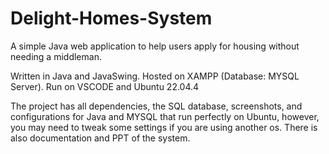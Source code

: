 # Delight-Homes-System
A simple Java web application to help users apply for housing without needing a middleman.

Written in Java and JavaSwing. Hosted on XAMPP (Database: MYSQL Server).
Run on VSCODE and Ubuntu 22.04.4

The project has all dependencies, the SQL database, screenshots, and configurations for Java and MYSQL that run perfectly on Ubuntu, however, you may need to tweak some settings if you are using another os.
There is also documentation and PPT of the system.
